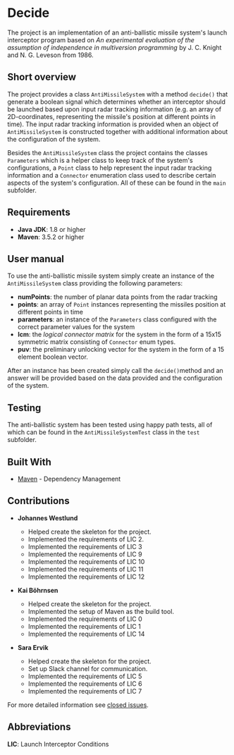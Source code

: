# Decide

The project is an implementation of an anti-ballistic missile system's launch interceptor program based on _An experimental evaluation of the assumption of independence in multiversion programming_ by J. C. Knight and N. G. Leveson from 1986.

## Short overview  

The project provides a class ```AntiMissileSystem``` with a method ```decide()``` that generate a boolean signal which determines whether an interceptor should be launched based upon input radar tracking information (e.g. an array of 2D-coordinates, representing the missile's position at different points in time). The input radar tracking information is provided when an object of ```AntiMissileSystem``` is constructed together with additional information about the configuration of the system.

Besides the ```AntiMissileSystem``` class the project contains the classes ```Parameters``` which is a helper class to keep track of the system's configurations, a ```Point``` class to help represent the input radar tracking information and a ```Connector``` enumeration class used to describe certain aspects of the system's configuration. All of these can be found in the ```main``` subfolder.

## Requirements
- **Java JDK**: 1.8 or higher
- **Maven**: 3.5.2 or higher

## User manual

To use the anti-ballistic missile system simply create an instance of the ```AntiMissileSystem``` class providing the following parameters:

- **numPoints**: the number of planar data points from the radar tracking
- **points**: an array of ```Point``` instances representing the missiles position at different points in time
- **parameters**: an instance of the ```Parameters``` class configured with the correct parameter values for the system
- **lcm**: the _logical connector matrix_ for the system in the form of a 15x15 symmetric matrix consisting of ```Connector``` enum types.
- **puv**: the preliminary unlocking vector for the system in the form of a 15 element boolean vector.

After an instance has been created simply call the ```decide()```method and an answer will be provided based on the data provided and the configuration of the system.

## Testing

The anti-ballistic system has been tested using happy path tests, all of which can be found in the ```AntiMissileSystemTest``` class in the ```test``` subfolder.

## Built With
- [Maven](https://maven.apache.org/) - Dependency Management

## Contributions

- **Johannes Westlund**
  - Helped create the skeleton for the project.
  - Implemented the requirements of LIC 2.
  - Implemented the requirements of LIC 3
  - Implemented the requirements of LIC 9
  - Implemented the requirements of LIC 10
  - Implemented the requirements of LIC 11
  - Implemented the requirements of LIC 12

- **Kai Böhrnsen**
   - Helped create the skeleton for the project.
   - Implemented the setup of Maven as the build tool.
   - Implemented the requirements of LIC 0
   - Implemented the requirements of LIC 1
   - Implemented the requirements of LIC 14

- **Sara Ervik**
   - Helped create the skeleton for the project.
   - Set up Slack channel for communication.
   - Implemented the requirements of LIC 5
   - Implemented the requirements of LIC 6
   - Implemented the requirements of LIC 7
  
For more detailed information see [closed issues](https://github.com/OscarMelin/decide/issues?q=is%3Aissue+is%3Aclosed).

## Abbreviations

**LIC**: Launch Interceptor Conditions
